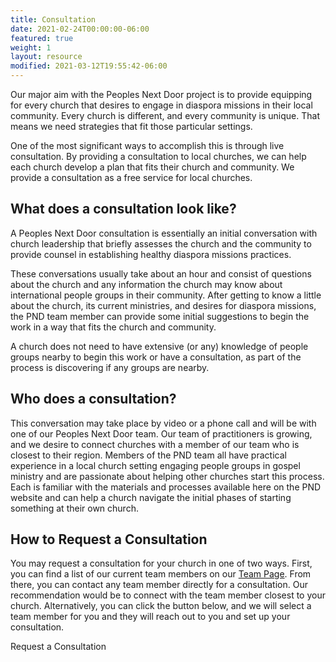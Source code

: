 ```yaml
---
title: Consultation
date: 2021-02-24T00:00:00-06:00
featured: true
weight: 1
layout: resource
modified: 2021-03-12T19:55:42-06:00
---
```


Our major aim with the Peoples Next Door project is to provide equipping for every church that desires to engage in diaspora missions in their local community. Every church is different, and every community is unique. That means we need strategies that fit those particular settings.

One of the most significant ways to accomplish this is through live consultation. By providing a consultation to local churches, we can help each church develop a plan that fits their church and community. We provide a consultation as a free service for local churches.

## What does a consultation look like?
A Peoples Next Door consultation is essentially an initial conversation with church leadership that briefly assesses the church and the community to provide counsel in establishing healthy diaspora missions practices.

These conversations usually take about an hour and consist of questions about the church and any information the church may know about international people groups in their community. After getting to know a little about the church, its current ministries, and desires for diaspora missions, the PND team member can provide some initial suggestions to begin the work in a way that fits the church and community.

A church does not need to have extensive (or any) knowledge of people groups nearby to begin this work or have a consultation, as part of the process is discovering if any groups are nearby.

## Who does a consultation?
This conversation may take place by video or a phone call and will be with one of our Peoples Next Door team. Our team of practitioners is growing, and we desire to connect churches with a member of our team who is closest to their region. Members of the PND team all have practical experience in a local church setting engaging people groups in gospel ministry and are passionate about helping other churches start this process. Each is familiar with the materials and processes available here on the PND website and can help a church navigate the initial phases of starting something at their own church.

## How to Request a Consultation
You may request a consultation for your church in one of two ways. First, you can find a list of our current team members on our [Team Page](/pnd/team). From there, you can contact any team member directly for a consultation. Our recommendation would be to connect with the team member closest to your church. Alternatively, you can click the button below, and we will select a team member for you and they will reach out to you and set up your consultation.

<a class="button button-primary" href="{{site.baseurl}}/pdfs/pnd-strategy-guide.pdf" style="text-decoration: none;" target="_blank">Request a Consultation</a>